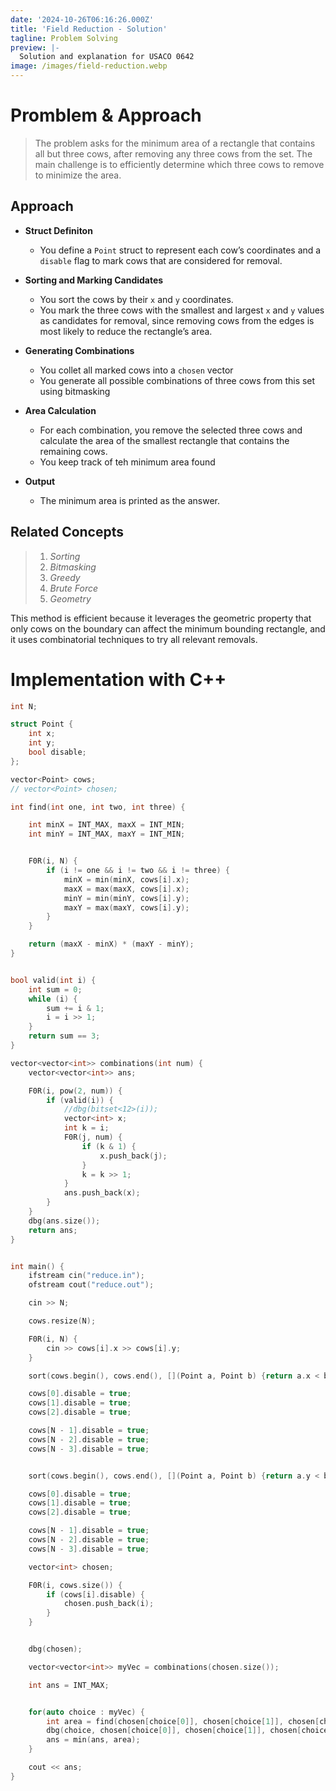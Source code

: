 ```yaml
---
date: '2024-10-26T06:16:26.000Z'
title: 'Field Reduction - Solution'
tagline: Problem Solving
preview: |-
  Solution and explanation for USACO 0642
image: /images/field-reduction.webp
---
```

# Promblem & Approach

> The problem asks for the minimum area of a rectangle that contains all but three cows, after removing any three cows from the set. The main challenge is to efficiently determine which three cows to remove to minimize the area.

## Approach

- **Struct Definiton**
  -  You define a `Point` struct to represent each cow’s coordinates and a `disable` flag to mark cows that are considered for removal.

- **Sorting and Marking Candidates**
  - You sort the cows by their `x` and `y` coordinates.
  - You mark the three cows with the smallest and largest `x` and `y` values as candidates for removal, since removing cows from the edges is most likely to reduce the rectangle’s area.

- **Generating Combinations**
  - You collet all marked cows into a `chosen` vector
  - You generate all possible combinations of three cows from this set using bitmasking

- **Area Calculation**
  - For each combination, you remove the selected three cows and calculate the area of the smallest rectangle that contains the remaining cows.
  - You keep track of teh minimum area found

- **Output**
  - The minimum area is printed as the answer.

## Related Concepts
> 1. *Sorting*
> 2. *Bitmasking*
> 3. *Greedy*
> 4. *Brute Force*
> 5. *Geometry*

This method is efficient because it leverages the geometric property that only cows on the boundary can affect the minimum bounding rectangle, and it uses combinatorial techniques to try all relevant removals.

# Implementation with C++

```cpp
int N;

struct Point {
    int x;
    int y;
    bool disable;
};

vector<Point> cows;
// vector<Point> chosen;

int find(int one, int two, int three) {

    int minX = INT_MAX, maxX = INT_MIN;
    int minY = INT_MAX, maxY = INT_MIN;


    F0R(i, N) {
        if (i != one && i != two && i != three) {
            minX = min(minX, cows[i].x);
            maxX = max(maxX, cows[i].x);
            minY = min(minY, cows[i].y);
            maxY = max(maxY, cows[i].y);
        }
    }

    return (maxX - minX) * (maxY - minY);
}


bool valid(int i) {
    int sum = 0;
    while (i) {
        sum += i & 1;
        i = i >> 1;
    }
    return sum == 3;
}

vector<vector<int>> combinations(int num) {
    vector<vector<int>> ans;

    F0R(i, pow(2, num)) {
        if (valid(i)) {
            //dbg(bitset<12>(i));
            vector<int> x;
            int k = i;
            F0R(j, num) {
                if (k & 1) {
                    x.push_back(j);
                }
                k = k >> 1;
            }
            ans.push_back(x);
        }
    }
    dbg(ans.size());
    return ans;
}


int main() {
    ifstream cin("reduce.in");
    ofstream cout("reduce.out");

    cin >> N;

    cows.resize(N);

    F0R(i, N) {
        cin >> cows[i].x >> cows[i].y;
    }

    sort(cows.begin(), cows.end(), [](Point a, Point b) {return a.x < b.x;});

    cows[0].disable = true;
    cows[1].disable = true;
    cows[2].disable = true;

    cows[N - 1].disable = true;
    cows[N - 2].disable = true;
    cows[N - 3].disable = true;


    sort(cows.begin(), cows.end(), [](Point a, Point b) {return a.y < b.y;});

    cows[0].disable = true;
    cows[1].disable = true;
    cows[2].disable = true;

    cows[N - 1].disable = true;
    cows[N - 2].disable = true;
    cows[N - 3].disable = true;

    vector<int> chosen;

    F0R(i, cows.size()) {
        if (cows[i].disable) {
            chosen.push_back(i);
        }
    }


    dbg(chosen);

    vector<vector<int>> myVec = combinations(chosen.size());

    int ans = INT_MAX;


    for(auto choice : myVec) {
        int area = find(chosen[choice[0]], chosen[choice[1]], chosen[choice[2]]);
        dbg(choice, chosen[choice[0]], chosen[choice[1]], chosen[choice[2]], area);
        ans = min(ans, area);
    }

    cout << ans;
}
```